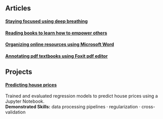## Articles    
#### [Staying focused using deep breathing](https://github.com/maximilian-ho/articles/blob/main/staying_focused_using_deep_breathing.md)  
#### [Reading books to learn how to empower others](https://github.com/maximilian-ho/articles/blob/main/reading_books_to_learn_how_to_empower_others.md)  
#### [Organizing online resources using Microsoft Word](https://github.com/maximilian-ho/articles/blob/main/organizing_online_articles_using_microsoft_word.md) 
#### [Annotating pdf textbooks using Foxit pdf editor](https://github.com/maximilian-ho/articles/blob/main/annotating_pdf_textbooks_using_foxit_pdf_editor.md)  

## Projects
#### [Predicting house prices](https://github.com/maximilian-ho/Data-Analytics-Projects/blob/main/House%20Prices%20Prediction/house-prices-prediction.ipynb) 
Trained and evaluated regression models to predict house prices using a Jupyter Notebook.  
**Demonstrated Skills:** data processing pipelines · regularization · cross-validation  

